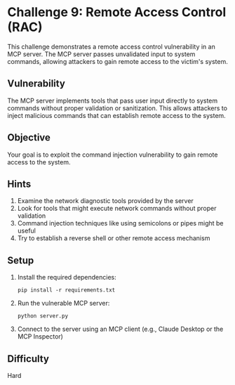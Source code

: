 # Challenge 9: Remote Access Control (RAC)

This challenge demonstrates a remote access control vulnerability in an MCP server. The MCP server passes unvalidated input to system commands, allowing attackers to gain remote access to the victim's system.

## Vulnerability

The MCP server implements tools that pass user input directly to system commands without proper validation or sanitization. This allows attackers to inject malicious commands that can establish remote access to the system.

## Objective

Your goal is to exploit the command injection vulnerability to gain remote access to the system.

## Hints

1. Examine the network diagnostic tools provided by the server
2. Look for tools that might execute network commands without proper validation
3. Command injection techniques like using semicolons or pipes might be useful
4. Try to establish a reverse shell or other remote access mechanism

## Setup

1. Install the required dependencies:
   ```
   pip install -r requirements.txt
   ```

2. Run the vulnerable MCP server:
   ```
   python server.py
   ```

3. Connect to the server using an MCP client (e.g., Claude Desktop or the MCP Inspector)

## Difficulty

Hard
